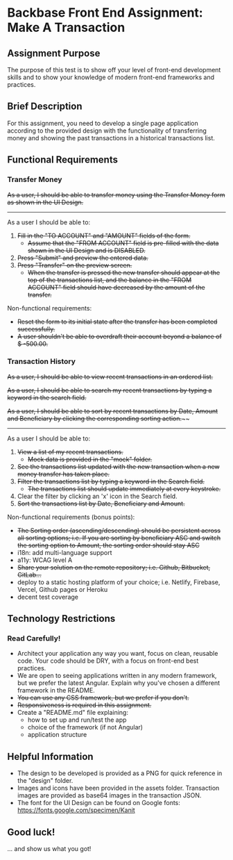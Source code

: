 # Backbase Front End Assignment: Make A Transaction

## Assignment Purpose

The purpose of this test is to show off your level of front-end development skills and to show your knowledge of modern front-end frameworks and practices.

## Brief Description

For this assignment, you need to develop a single page application according to the provided design with the functionality of transferring money and showing the past transactions in a historical transactions list.

## Functional Requirements

### Transfer Money

~~As a user, I should be able to transfer money using the Transfer Money form as shown in the UI Design.~~

---

As a user I should be able to:

1. ~~Fill in the "TO ACCOUNT" and "AMOUNT" fields of the form.~~
    - ~~Assume that the "FROM ACCOUNT" field is pre-filled with the data shown in the UI Design and is DISABLED.~~
2. ~~Press "Submit" and preview the entered data.~~
3. ~~Press "Transfer" on the preview screen.~~ 
    - ~~When the transfer is pressed the new transfer should appear at the top of the transactions list, and the balance in the "FROM ACCOUNT" field should have decreased by the amount of the transfer.~~

Non-functional requirements:

- ~~Reset the form to its initial state after the transfer has been completed successfully.~~
- ~~A user shouldn't be able to overdraft their account beyond a balance of $ -500.00.~~

### Transaction History

~~As a user, I should be able to view recent transactions in an ordered list.~~

~~As a user, I should be able to search my recent transactions by typing a keyword in the search field.~~

~~As a user, I should be able to sort by recent transactions by Date, Amount and Beneficiary by clicking the corresponding sorting action.~~~~

---

As a user I should be able to:

1. ~~View a list of my recent transactions.~~
    - ~~Mock data is provided in the "mock" folder.~~
2. ~~See the transactions list updated with the new transaction when a new money transfer has taken place.~~
3. ~~Filter the transactions list by typing a keyword in the Search field.~~
    - ~~The transactions list should update immediately at every keystroke.~~
4. Clear the filter by clicking an 'x' icon in the Search field.
4. ~~Sort the transactions list by Date, Beneficiary and Amount.~~

Non-functional requirements (bonus points):

- ~~The Sorting order (ascending/descending) should be persistent across all sorting options; i.e. If you are sorting by beneficiary ASC and switch the sorting option to Amount, the sorting order should stay ASC~~
- i18n: add multi-language support
- a11y: WCAG level A
- ~~Share your solution on the remote repository; i.e. Github, Bitbucket, GitLab...~~
- deploy to a static hosting platform of your choice; i.e. Netlify, Firebase, Vercel, Github pages or Heroku
- decent test coverage


## Technology Restrictions

### Read Carefully!

- Architect your application any way you want, focus on clean, reusable code. Your code should be DRY, with a focus on front-end best practices.
- We are open to seeing applications written in any modern framework, but we prefer the latest Angular. Explain why you've chosen a different framework in the README.
- ~~You can use any CSS framework, but we prefer if you don't.~~
- ~~Responsiveness is required in this assignment.~~
- Create a "README.md" file explaining:
    - how to set up and run/test the app
    - choice of the framework (if not Angular)
    - application structure

## Helpful Information

- The design to be developed is provided as a PNG for quick reference in the "design" folder.
- Images and icons have been provided in the assets folder. Transaction images are provided as base64 images in the transaction JSON.
- The font for the UI Design can be found on Google fonts: https://fonts.google.com/specimen/Kanit


## Good luck!

... and show us what you got!
